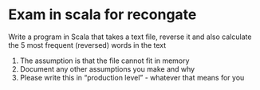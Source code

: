 # Exam in scala for recongate

Write a program in Scala that takes a text file, reverse it and also calculate the 5 most frequent (reversed) words in the text
1. The assumption is that the file cannot fit in memory
2. Document any other assumptions you make and why
3. Please write this in “production level” - whatever that means for you
